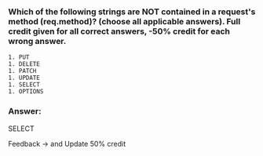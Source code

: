 ### Which of the following strings are NOT contained in a request's method (req.method)?  (choose all applicable answers). Full credit given for all correct answers, -50% credit for each wrong answer.

```
1. PUT
1. DELETE
1. PATCH
1. UPDATE
1. SELECT
1. OPTIONS
```


### Answer:

 SELECT

 Feedback -> and Update
 50% credit